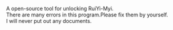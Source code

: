 A open-source tool for unlocking RuiYi-Myi.  
There are many errors in this program.Please fix them by yourself.  
I will never put out any documents.
